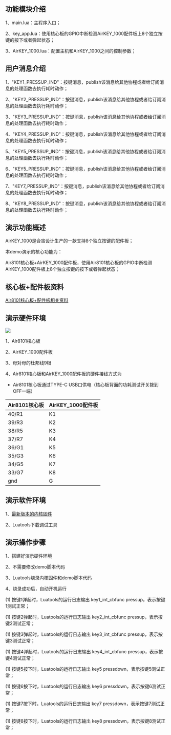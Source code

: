 ## 功能模块介绍

1、main.lua：主程序入口；

2、key_app.lua：使用核心板的GPIO中断检测AirKEY_1000配件板上8个独立按键的按下或者弹起状态；

3、AirKEY_1000.lua：配置主机和AirKEY_1000之间的控制参数；

## 用户消息介绍

1、"KEY1_PRESSUP_IND"：按键消息，publish该消息给其他协程或者给订阅消息的处理函数去执行耗时动作；

2、"KEY2_PRESSUP_IND"：按键消息，publish该消息给其他协程或者给订阅消息的处理函数去执行耗时动作；

3、"KEY3_PRESSUP_IND"：按键消息，publish该消息给其他协程或者给订阅消息的处理函数去执行耗时动作；

4、"KEY4_PRESSUP_IND"：按键消息，publish该消息给其他协程或者给订阅消息的处理函数去执行耗时动作；

5、"KEY5_PRESSUP_IND"：按键消息，publish该消息给其他协程或者给订阅消息的处理函数去执行耗时动作；

6、"KEY5_PRESSUP_IND"：按键消息，publish该消息给其他协程或者给订阅消息的处理函数去执行耗时动作；

7、"KEY7_PRESSUP_IND"：按键消息，publish该消息给其他协程或者给订阅消息的处理函数去执行耗时动作；

8、"KEY8_PRESSUP_IND"：按键消息，publish该消息给其他协程或者给订阅消息的处理函数去执行耗时动作；

## 演示功能概述

AirKEY_1000是合宙设计生产的一款支持8个独立按键的配件板；

本demo演示的核心功能为：

Air8101核心板+AirKEY_1000配件板，使用Air8101核心板的GPIO中断检测AirKEY_1000配件板上8个独立按键的按下或者弹起状态；


## 核心板+配件板资料

[Air8101核心板+配件板相关资料](https://docs.openluat.com/air8101/product/shouce/#air8101_1)


## 演示硬件环境

![](https://docs.openluat.com/air8101/product/file/AirKEY_1000/hw_connection.jpg)

1、Air8101核心板

2、AirKEY_1000配件板

3、母对母的杜邦线9根

4、Air8101核心板和AirKEY_1000配件板的硬件接线方式为

- Air8101核心板通过TYPE-C USB口供电（核心板背面的功耗测试开关拨到OFF一端）

| Air8101核心板 |  AirKEY_1000配件板 |
| ------------ | ------------------ |
|     40/R1    |         K1         |
|     39/R3    |         K2         |
|     38/R5    |         K3         |
|     37/R7    |         K4         |
|     36/G1    |         K5         |
|     35/G3    |         K6         |
|     34/G5    |         K7         |
|     33/G7    |         K8         |
|     gnd      |         G          |


## 演示软件环境

1、[最新版本的内核固件](https://docs.openluat.com/air8101/luatos/firmware/)

2、Luatools下载调试工具


## 演示操作步骤

1、搭建好演示硬件环境

2、不需要修改demo脚本代码

3、Luatools烧录内核固件和demo脚本代码

4、烧录成功后，自动开机运行

   (1) 按键1弹起时，Luatools的运行日志输出 key1_int_cbfunc pressup，表示按键1测试正常；

   (1) 按键2弹起时，Luatools的运行日志输出 key2_int_cbfunc pressup，表示按键2测试正常；

   (1) 按键3弹起时，Luatools的运行日志输出 key3_int_cbfunc pressup，表示按键3测试正常；

   (1) 按键4弹起时，Luatools的运行日志输出 key4_int_cbfunc pressup，表示按键4测试正常；

   (1) 按键5按下时，Luatools的运行日志输出 key5 pressdown，表示按键5测试正常；

   (1) 按键6按下时，Luatools的运行日志输出 key6 pressdown，表示按键6测试正常；

   (1) 按键7按下时，Luatools的运行日志输出 key7 pressdown，表示按键7测试正常；

   (1) 按键8按下时，Luatools的运行日志输出 key8 pressdown，表示按键8测试正常；

